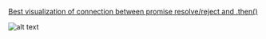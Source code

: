 [Best visualization of connection between promise resolve/reject and .then()](https://www.youtube.com/watch?v=Xs1EMmBLpn4)

![alt text](http://url/to/img.png)